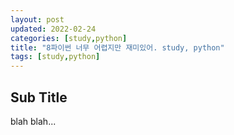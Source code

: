```yaml
---
layout: post
updated: 2022-02-24
categories: [study,python]
title: "8파이썬 너무 어렵지만 재미있어. study, python"
tags: [study,python]
---
```


## Sub Title

blah blah...